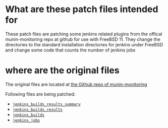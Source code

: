 # What are these patch files intended for

These patch files are patching some jenkins related plugins from the offical munin-monitoring repo at github for use with FreeBSD 11. 
They change the directories to the standard installation directories for jenkins under FreeBSD and change some code that counts the number of jenkins jobs

# where are the original files

The original files are located at [the Github repo of munin-monitoring](https://github.com/munin-monitoring/munin/ "Link to the munin-monitoring Github repo")

Following files are being patched:

* [`jenkins_builds_results_summary`](https://github.com/munin-monitoring/munin/blob/master/plugins/node.d/jenkins_builds_results)
* [`jenkins_builds_results`](https://github.com/munin-monitoring/munin/blob/master/plugins/node.d/jenkins_builds_results)
* [`jenkins_builds`](https://github.com/munin-monitoring/munin/blob/master/plugins/node.d/jenkins_builds)
* [`jenkins_jobs`](https://github.com/munin-monitoring/munin/blob/master/plugins/node.d/jenkins_jobs)
